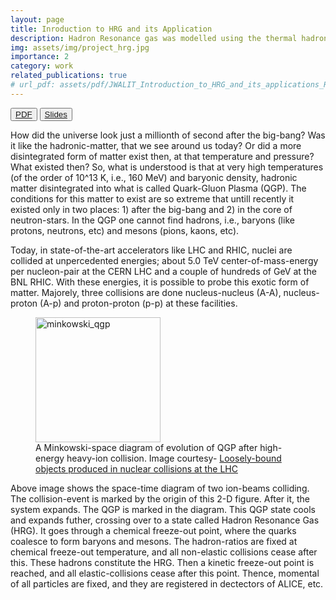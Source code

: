 ```yaml
---
layout: page
title: Inroduction to HRG and its Application
description: Hadron Resonance gas was modelled using the thermal hadronization model. Number-density and pressure vs. temperature profiles were studied. Estimates of the volume of the collision-fireball, particle-numbers of Hadrons are made and matched with particle-data group. Python was used for the project.
img: assets/img/project_hrg.jpg
importance: 2
category: work
related_publications: true
# url_pdf: assets/pdf/JWALIT_Introduction_to_HRG_and_its_applications_Report.pdf
---
```


<!-- [PDF](http://127.0.0.1:4000/assets/pdf/JWALIT_Introduction_to_HRG_and_its_applications_Report.pdf)  [Slides](http://127.0.0.1:4000/assets/pdf/JWALIT_Introduction_to_HRG_and_its_applications_PPT.pdf) -->

<button type="button"> <a href='http://127.0.0.1:4000/assets/pdf/JWALIT_Introduction_to_HRG_and_its_applications_Report.pdf'> PDF </a> </button>        <button type="button"> <a href='http://127.0.0.1:4000/assets/pdf/JWALIT_Introduction_to_HRG_and_its_applications_PPT.pdf'> Slides </a> </button>

How did the universe look just a millionth of second after the big-bang? Was it like the hadronic-matter, that we see around us today? Or did a more disintegrated form of matter exist then, at that temperature and pressure? What existed then? So, what is understood is that at very high temperatures (of the order of 10^13 K, i.e., 160 MeV) and baryonic density, hadronic matter disintegrated into what is called Quark-Gluon Plasma (QGP). The conditions for this matter to exist are so extreme that untill recently it existed only in two places: 1) after the big-bang and 2) in the core of neutron-stars. In the QGP one cannot find hadrons, i.e., baryons (like protons, neutrons, etc) and mesons (pions, kaons, etc).

Today, in state-of-the-art accelerators like LHC and RHIC, nuclei are collided at unpercedented energies; about 5.0 TeV center-of-mass-energy per nucleon-pair at the CERN LHC and a couple of hundreds of GeV at the BNL RHIC. With these energies, it is possible to probe this exotic form of matter. Majorely, three collisions are done nucleus-nucleus (A-A), nucleus-proton (A-p) and proton-proton (p-p) at these facilities.

<figure>

<img src="https://www.researchgate.net/publication/332366456/figure/fig7/AS:864758299381760@1583185853656/Colour-online-Space-time-diagram-of-a-heavy-ion-collision-of-two-nuclei-colliding-at.jpg" alt="minkowski_qgp" width = "200" height = "200">

<!-- <img src="../assets/img/project_hrg.jpg" width = "200" height = "200"/> -->

<figcaption>A Minkowski-space diagram of evolution of QGP after high-energy heavy-ion collision. Image courtesy- <a href='https://doi.org/10.1016/j.nuclphysa.2019.02.006'> Loosely-bound objects produced in nuclear collisions at the LHC </a> </figcaption>

</figure>

Above image shows the space-time diagram of two ion-beams colliding. The collision-event is marked by the origin of this 2-D figure. After it, the system expands. The QGP is marked in the diagram. This QGP state cools and expands futher, crossing over to a state called Hadron Resonance Gas (HRG). It goes through a chemical freeze-out point, where the quarks coalesce to form baryons and mesons. The hadron-ratios are fixed at chemical freeze-out temperature, and all non-elastic collisions cease after this. These hadrons constitute the HRG. Then a kinetic freeze-out point is reached, and all elastic-collisions cease after this point. Thence, momental of all particles are fixed, and they are registered in dectectors of ALICE, etc.